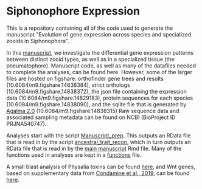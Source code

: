 # Siphonophore Expression

This is a repository containing all of the code used to generate the manuscript "Evolution of gene expression across species and specialized zooids in Siphonophora".

In this [manuscript](https://github.com/dunnlab/Siphonophore_Expression/blob/master/Manuscript.pdf), we investigate the differential gene expression patterns between distinct zooid types, as well as in a specialized tissue (the pneumatophore). Manuscript code, as well as many of the datafiles needed to complete the analyses, can be found here. However, some of the larger files are hosted on figshare: orthofinder gene trees and results (10.6084/m9.figshare.14838384), strict orthologs (10.6084/m9.figshare.14838372), the json file containing the expression data (10.6084/m9.figshare.14829183), protein sequences for each species (10.6084/m9.figshare.14838090), and the sqlite file that is generated by [Agalma 2.0](https://bitbucket.org/caseywdunn/agalma/src/master/) (10.6084/m9.figshare.14838315) Raw sequence data and associated sampling metadata can be found on NCBI (BioProject ID PRJNA540747). 

Analyses start with the script [Manuscript_prep](https://github.com/dunnlab/Siphonophore_Expression/blob/master/Manuscript_prep.R). This outputs an RData file that is read in by the script [ancestral_trait_recon](https://github.com/dunnlab/Siphonophore_Expression/blob/master/ancestral_trait_recon.R), which in turn outputs an RData file that is read in by the [main manuscript](https://github.com/dunnlab/Siphonophore_Expression/blob/master/Manuscript.Rmd) Rmd file. Many of the functions used in analyses are kept in a [functions](https://github.com/dunnlab/Siphonophore_Expression/blob/master/functions.R) file.

A small blast analysis of Physalia toxins can be found [here](https://github.com/dunnlab/Siphonophore_Expression/tree/master/Physalia_toxin), and Wnt genes, based on supplementary data from [Condamine et al., 2019](https://www.sciencedirect.com/science/article/pii/S0012160618304093?via%3Dihub), can be found [here](https://github.com/dunnlab/Siphonophore_Expression/tree/master/Wnts).
